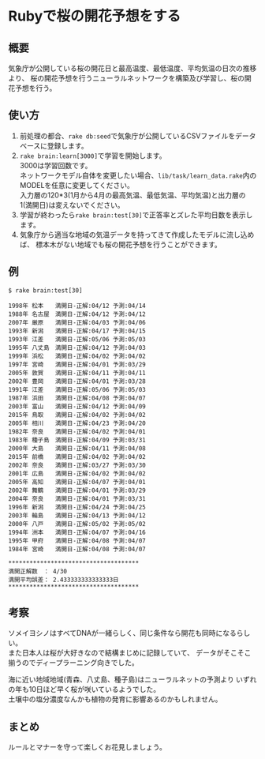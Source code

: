 # Rubyで桜の開花予想をする

## 概要
気象庁が公開している桜の開花日と最高温度、最低温度、平均気温の日次の推移より、
桜の開花予想を行うニューラルネットワークを構築及び学習し、桜の開花予想を行う。

## 使い方
1. 前処理の都合、`rake db:seed`で気象庁が公開しているCSVファイルをデータベースに登録します。
2. `rake brain:learn[3000]`で学習を開始します。  
3000は学習回数です。  
ネットワークモデル自体を変更したい場合、`lib/task/learn_data.rake`内のMODELを任意に変更してください。  
入力層の120*3(1月から4月の最高気温、最低気温、平均気温)と出力層の1(満開日)は変えないでください。
3. 学習が終わったら`rake brain:test[30]`で正答率とズレた平均日数を表示します。
4. 気象庁から適当な地域の気温データを持ってきて作成したモデルに流し込めば、
標本木がない地域でも桜の開花予想を行うことができます。

## 例
```
$ rake brain:test[30]

1998年 松本　　満開日-正解:04/12 予測:04/14
1988年 名古屋　満開日-正解:04/12 予測:04/12
2007年 厳原　　満開日-正解:04/03 予測:04/06
1993年 新潟　　満開日-正解:04/17 予測:04/15
1993年 江差　　満開日-正解:05/06 予測:05/03
1995年 八丈島　満開日-正解:04/12 予測:04/03
1999年 浜松　　満開日-正解:04/02 予測:04/02
1997年 宮崎　　満開日-正解:04/01 予測:03/29
2005年 敦賀　　満開日-正解:04/11 予測:04/11
2002年 豊岡　　満開日-正解:04/01 予測:03/28
1991年 江差　　満開日-正解:05/06 予測:05/03
1987年 浜田　　満開日-正解:04/08 予測:04/07
2003年 富山　　満開日-正解:04/12 予測:04/09
2015年 鳥取　　満開日-正解:04/02 予測:04/02
2005年 相川　　満開日-正解:04/23 予測:04/20
1982年 奈良　　満開日-正解:04/02 予測:04/01
1983年 種子島　満開日-正解:04/09 予測:03/31
2000年 大島　　満開日-正解:04/11 予測:04/08
2015年 前橋　　満開日-正解:04/02 予測:04/02
2002年 奈良　　満開日-正解:03/27 予測:03/30
2001年 広島　　満開日-正解:04/02 予測:04/02
2005年 高知　　満開日-正解:04/07 予測:04/01
2002年 舞鶴　　満開日-正解:04/01 予測:03/29
2004年 奈良　　満開日-正解:04/01 予測:03/31
1996年 新潟　　満開日-正解:04/24 予測:04/25
2003年 輪島　　満開日-正解:04/13 予測:04/12
2000年 八戸　　満開日-正解:05/02 予測:05/02
1994年 洲本　　満開日-正解:04/07 予測:04/16
1995年 甲府　　満開日-正解:04/08 予測:04/07
1984年 宮崎　　満開日-正解:04/08 予測:04/07

*************************************
満開正解数　： 4/30
満開平均誤差： 2.433333333333333日
*************************************
```

## 考察
ソメイヨシノはすべてDNAが一緒らしく、同じ条件なら開花も同時になるらしい。  
また日本人は桜が大好きなので結構まじめに記録していて、
データがそこそこ揃うのでディープラーニング向きでした。

海に近い地域地域(青森、八丈島、種子島)はニューラルネットの予測より
いずれの年も10日ほど早く桜が咲いているようでした。  
土壌中の塩分濃度なんかも植物の発育に影響あるのかもしれません。

## まとめ
ルールとマナーを守って楽しくお花見しましょう。

